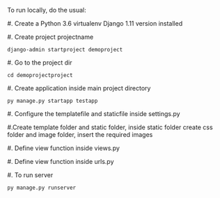 To run locally, do the usual:

#. Create a Python 3.6 virtualenv Django 1.11 version installed

#. Create project projectname 
   
    django-admin startproject demoproject

#. Go to the project dir 
   
    cd demoprojectproject

#. Create application inside main project directory 

    py manage.py startapp testapp

#. Configure the templatefile and staticfile inside settings.py 

#.Create template folder and static folder, inside static folder create css folder and image folder, insert the required images


#. Define view function inside views.py 
   

#. Define view function inside urls.py

#. To run server 

    py manage.py runserver
